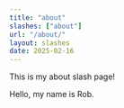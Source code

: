 ```yaml
---
title: "about"
slashes: ["about"]
url: "/about/"
layout: slashes
date: 2025-02-16
---
```


This is my about slash page!

Hello, my name is Rob.
